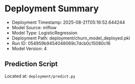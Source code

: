 
# Deployment Summary

- Deployment Timestamp: 2025-08-21T05:16:52.644244
- Model Source: mlflow
- Model Type: LogisticRegression
- Deployment Path: deployment/churn_model_deployed.pkl
- Run ID: 054959b9454048069c7dcb0c15080c16
- Model Version: 4

## Prediction Script

Located at: `deployment/predict.py`
